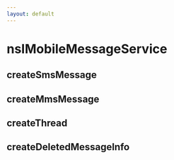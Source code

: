 ```yaml
---
layout: default
---
```


# nsIMobileMessageService #

## createSmsMessage ##

## createMmsMessage ##

## createThread ##

## createDeletedMessageInfo ##
